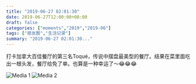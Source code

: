 ```yaml
---
title: "2019-06-27 02:01:30"
date: 2019-06-27T12:00:00+08:00
draft: false
categories: ["moments","2019","2019-06"]
tags: ["朋友圈","生活记录"]
summary: "2019-06-27 02:01:30..."
---
```


打卡加拿大百佳餐厅的第三名Toqué，传说中摆盘最美型的餐厅。结果在菜里面吃出一根头发，餐厅给免了单。也算是一种幸运了～😂😂😂

![Media 1](/Moments/photos/2019-06-27/201906270201300.jpg)
![Media 2](/Moments/photos/2019-06-27/201906270201301.jpg)


